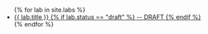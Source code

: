 
<ul>
{% for lab in site.labs %}
 <li>
  <a href="{{ lab.url | relative_url }}">
    {{ lab.title }}
    {% if lab.status == "draft" %}
      -- DRAFT
    {% endif %}
  </a>
 </li>
{% endfor %}
</ul>
